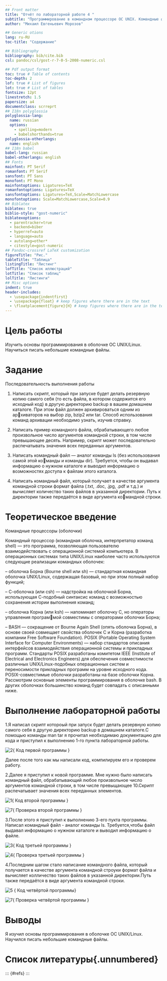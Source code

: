 ```yaml
---
## Front matter
title: "Отчёт по лабораторной работе 4 "
subtitle: "Программирование в командном процессоре ОС UNIX. Командные файлы"
author: "Михаил Евгеньевич Морозов"

## Generic otions
lang: ru-RU
toc-title: "Содержание"

## Bibliography
bibliography: bib/cite.bib
csl: pandoc/csl/gost-r-7-0-5-2008-numeric.csl

## Pdf output format
toc: true # Table of contents
toc-depth: 2
lof: true # List of figures
lot: true # List of tables
fontsize: 12pt
linestretch: 1.5
papersize: a4
documentclass: scrreprt
## I18n polyglossia
polyglossia-lang:
  name: russian
  options:
	- spelling=modern
	- babelshorthands=true
polyglossia-otherlangs:
  name: english
## I18n babel
babel-lang: russian
babel-otherlangs: english
## Fonts
mainfont: PT Serif
romanfont: PT Serif
sansfont: PT Sans
monofont: PT Mono
mainfontoptions: Ligatures=TeX
romanfontoptions: Ligatures=TeX
sansfontoptions: Ligatures=TeX,Scale=MatchLowercase
monofontoptions: Scale=MatchLowercase,Scale=0.9
## Biblatex
biblatex: true
biblio-style: "gost-numeric"
biblatexoptions:
  - parentracker=true
  - backend=biber
  - hyperref=auto
  - language=auto
  - autolang=other*
  - citestyle=gost-numeric
## Pandoc-crossref LaTeX customization
figureTitle: "Рис."
tableTitle: "Таблица"
listingTitle: "Листинг"
lofTitle: "Список иллюстраций"
lotTitle: "Список таблиц"
lolTitle: "Листинги"
## Misc options
indent: true
header-includes:
  - \usepackage{indentfirst}
  - \usepackage{float} # keep figures where there are in the text
  - \floatplacement{figure}{H} # keep figures where there are in the text
---
```


# Цель работы

Изучить основы программирования в оболочке ОС UNIX/Linux. Научиться писать
небольшие командные файлы.

# Задание

Последовательность выполнения работы

1. Написать скрипт, который при запуске будет делать резервную копию самого себя (то
есть файла, в котором содержится его исходный код) в другую директорию backup
в вашем домашнем каталоге. При этом файл должен архивироваться одним из архиваторов на выбор zip, bzip2 или tar. Способ использования команд архивации
необходимо узнать, изучив справку.

2. Написать пример командного файла, обрабатывающего любое произвольное число
аргументов командной строки, в том числе превышающее десять. Например, скрипт
может последовательно распечатывать значения всех переданных аргументов.

3. Написать командный файл — аналог команды ls (без использования самой этой команды и команды dir). Требуется, чтобы он выдавал информацию о нужном каталоге
и выводил информацию о возможностях доступа к файлам этого каталога.

4. Написать командный файл, который получает в качестве аргумента командной строки
формат файла (.txt, .doc, .jpg, .pdf и т.д.) и вычисляет количество таких файлов
в указанной директории. Путь к директории также передаётся в виде аргумента командной строки.

# Теоретическое введение

Командные процессоры (оболочки)

Командный процессор (командная оболочка, интерпретатор команд shell) — это программа, позволяющая пользователю взаимодействовать с операционной системой
компьютера. В операционных системах типа UNIX/Linux наиболее часто используются
следующие реализации командных оболочек:

– оболочка Борна (Bourne shell или sh) — стандартная командная оболочка UNIX/Linux,
содержащая базовый, но при этом полный набор функций;

– С-оболочка (или csh) — надстройка на оболочкой Борна, использующая С-подобный
синтаксис команд с возможностью сохранения истории выполнения команд;

– оболочка Корна (или ksh) — напоминает оболочку С, но операторы управления программой совместимы с операторами оболочки Борна;

– BASH — сокращение от Bourne Again Shell (опять оболочка Борна), в основе своей совмещает свойства оболочек С и Корна (разработка компании Free Software Foundation).
POSIX (Portable Operating System Interface for Computer Environments) — набор стандартов
описания интерфейсов взаимодействия операционной системы и прикладных программ.
Стандарты POSIX разработаны комитетом IEEE (Institute of Electrical and Electronics
Engineers) для обеспечения совместимости различных UNIX/Linux-подобных операционных систем и переносимости прикладных программ на уровне исходного кода.
POSIX-совместимые оболочки разработаны на базе оболочки Корна.
Рассмотрим основные элементы программирования в оболочке bash. В других оболочках большинство команд будет совпадать с описанными ниже.


# Выполнение лабораторной работы

1.Я написал скрипт котороый при запуск будет делать резервную копию самого себя в другую директорию backup в домашнем каталоге.С помощью команды man tar я прочитал необходимаю документацию для кода и приступил к выполнению 1-го пункта лабораторной работы.


![2](image/2.png){ Код первой программы }

Далее после того как мы написали код, компилируем его и проверем работу.

2.Далее я приступил к новой программе. Мне нужно было написать командный файл, обрабатывающий любое произвольное число аргументов командной строки, в том числе превыщающее 10.Скрипт распечатывает значения всех переданных элементов.

![1](image/1.png){ Код второй программы }
	
![7](image/7.png){ Проверка второй программы }

3.После этого я приступил к выполнению 3-его пукта программы. Написал командный файл - аналог команды ls. Требуется,чтобы файл выдавал информацию о нужном каталоге и выводил информацию о файле.

![3](image/3.png){ Код третьей программы }

![4](image/4.png){ Проверка третьей программы }

4.Последним шагом стало написание командного файла, который получается в качестве аргумента командной строуки формат файла и вычисляет колличество таких файлов в указанной директории.Путь также передаётся в виде аргумента командной строки.

![5](image/5.png) { Код четвёртой программы}

![7](image/7.png){ Проверка четвёртой программы }

# Выводы

Я изучил основы программирования в оболочке ОС UNIX/Linux. Научился писать
небольшие командные файлы.

# Список литературы{.unnumbered}

::: {#refs}
:::
